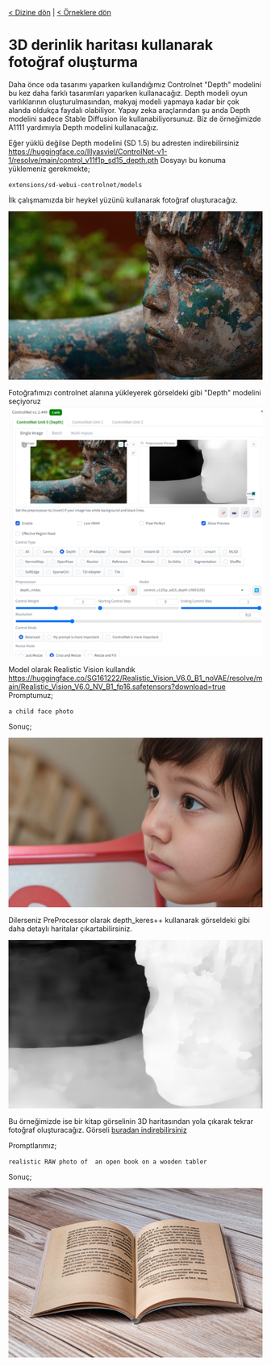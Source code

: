 <a href="/">< Dizine dön</a> | <a href="/ornekler">< Örneklere dön</a>

# 3D derinlik haritası kullanarak fotoğraf oluşturma

Daha önce oda tasarımı yaparken kullandığımız Controlnet "Depth" modelini bu kez daha farklı tasarımları yaparken kullanacağız. Depth modeli oyun varlıklarının oluşturulmasından, makyaj modeli yapmaya kadar bir çok alanda oldukça faydalı olabiliyor. Yapay zeka araçlarından şu anda Depth modelini sadece Stable Diffusion ile kullanabiliyorsunuz. Biz de örneğimizde A1111 yardımıyla Depth modelini kullanacağız.

Eğer yüklü değilse Depth modelini (SD 1.5) bu adresten indirebilirsiniz https://huggingface.co/lllyasviel/ControlNet-v1-1/resolve/main/control_v11f1p_sd15_depth.pth
Dosyayı bu konuma yüklemeniz gerekmekte;

`extensions/sd-webui-controlnet/models`


İlk çalışmamızda bir heykel yüzünü kullanarak fotoğraf oluşturacağız.

![alt text](/gorseller/depth-1.png)

Fotoğrafımızı controlnet alanına yükleyerek görseldeki gibi "Depth" modelini seçiyoruz
![alt text](/gorseller/depth-2.png)


Model olarak Realistic Vision kullandık https://huggingface.co/SG161222/Realistic_Vision_V6.0_B1_noVAE/resolve/main/Realistic_Vision_V6.0_NV_B1_fp16.safetensors?download=true
Promptumuz;

`a child face photo`


Sonuç;

![alt text](/gorseller/depth-sonuc-1.png)

Dilerseniz PreProcessor olarak depth_keres++ kullanarak görseldeki gibi daha detaylı haritalar çıkartabilirsiniz.

![alt text](/gorseller/depth-3.png)

Bu örneğimizde ise bir kitap görselinin 3D haritasından yola çıkarak tekrar fotoğraf oluşturacağız. Görseli [buradan indirebilirsiniz](../gorseller/depth-4.png)

Promptlarımız;

`realistic RAW photo of  an open book on a wooden tabler`

Sonuç;

![alt text](/gorseller/depth-sonuc-2.png)





